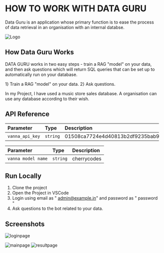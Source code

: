 
# HOW TO WORK WITH DATA GURU

Data Guru is an application whose primary function is to ease the process of data retrieval in an organisation with an internal databse.




![Logo](https://svgshare.com/i/188J.svg)



## How Data Guru Works
DATA GURU works in two easy steps - train a RAG "model" on your data, and then ask questions which will return SQL queries that can be set up to automatically run on your database.

1} Train a RAG "model" on your data.
2} Ask questions.

In my Project, I have used a music store sales database. A organisation can use any database according to their wish.

## API Reference




| Parameter | Type     | Description                |
| :-------- | :------- | :------------------------- |
| `vanna_api_key` | `string` | 01508ca7724e4d40813b2df9235bab90 |

| Parameter | Type     | Description                |
| :-------- | :------- | :------------------------- |
| `vanna model name` | `string` | cherrycodes |






## Run Locally

1) Clone the project
2) Open the Project in VSCode
3) Login using email as " admin@example.in"
        and       password as " password "
4) Ask questions to the bot related to your data.




## Screenshots
![loginpage](https://github.com/user-attachments/assets/7efb9f8b-e5a7-41b6-9aa3-95401c483977)

![mainpage](https://github.com/user-attachments/assets/3c0e32fe-7b3e-43ea-9266-4159e190a346)
![resultpage](https://github.com/user-attachments/assets/70e3bc12-8bb7-4656-8bf2-a76c811eef31)



